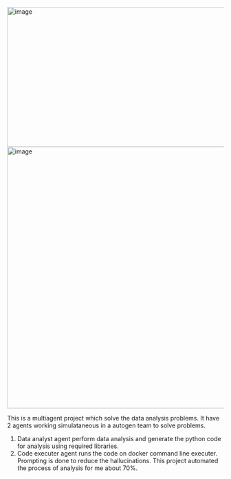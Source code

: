 <img width="706" height="325" alt="image" src="https://github.com/user-attachments/assets/08901198-c1ff-407a-819b-ee12e1eeed76" />
<img width="703" height="608" alt="image" src="https://github.com/user-attachments/assets/b97048cc-daf5-42ed-82d9-fe5bf2414e7b" />

This is a multiagent project which solve the data analysis problems. 
It have 2 agents working simulataneous in a autogen team to solve problems.
1. Data analyst agent perform data analysis and generate the python code for analysis using required libraries.
2. Code executer agent runs the code on docker command line executer.
Prompting is done to reduce the hallucinations.
This project automated the process of analysis for me about 70%.
